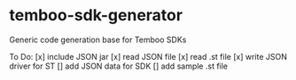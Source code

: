 temboo-sdk-generator
====================

Generic code generation base for Temboo SDKs

To Do:
  [x] include JSON jar
  [x] read JSON file
  [x] read .st file
  [x] write JSON driver for ST
  [] add JSON data for SDK
  [] add sample .st file